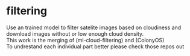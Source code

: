 # filtering
Use an trained model to filter satelite images based on cloudiness and download images without or low enough cloud density.  
This work is the merging of (ml-cloud-filtering) and (ColonyOS)  
To undrestand each individual part better please check those repos out  
